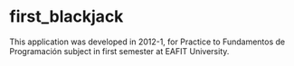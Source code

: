 first_blackjack
===============

This application was developed in 2012-1, for Practice to Fundamentos de Programación subject in first semester at EAFIT University.
